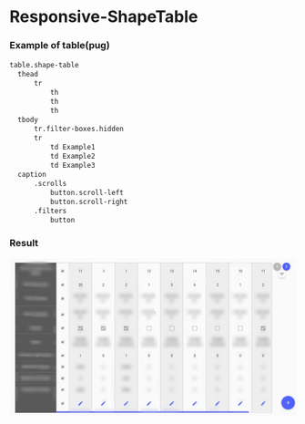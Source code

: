 # Responsive-ShapeTable

### Example of table(pug)
```
table.shape-table
  thead
      tr
          th
          th
          th
  tbody
      tr.filter-boxes.hidden
      tr
          td Example1
          td Example2
          td Example3
  caption
      .scrolls
          button.scroll-left
          button.scroll-right
      .filters
          button
```
### Result
 ![Image alt](https://github.com/Valientin/Responsive-ShapeTable/raw/master/screen.jpg)<br>
